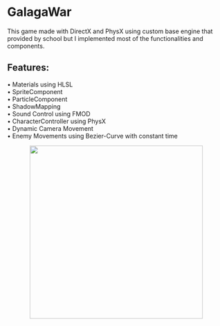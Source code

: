 # GalagaWar
This game made with DirectX and PhysX using custom base engine that provided by school but I implemented most of the functionalities and components.

## Features:
• Materials using HLSL  <br>
• SpriteComponent  <br>
• ParticleComponent  <br>
• ShadowMapping  <br>
• Sound Control using FMOD  <br>
• CharacterController using PhysX  <br>
• Dynamic Camera Movement  <br>
• Enemy Movements using Bezier-Curve with constant time  <br>

<p align="center">
  <img src="OverlordProject/Resources/Images/demo2.gif"  width="400">
</p>
